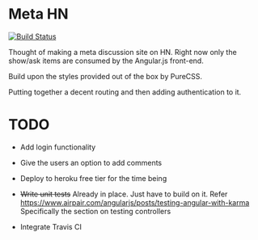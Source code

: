# Meta HN

[![Build Status](https://travis-ci.org/ahsanbagwan/askhn.png)](https://travis-ci.org/ahsanbagwan/askhn)

Thought of making a meta discussion site on HN. Right now only the show/ask items are consumed by the Angular.js front-end.

Build upon the styles provided out of the box by PureCSS.

Putting together a decent routing and then adding authentication to it.

# TODO

* Add login functionality

* Give the users an option to add comments

* Deploy to heroku free tier for the time being

* ~~Write unit tests~~ Already in place. Just have to build on it. Refer https://www.airpair.com/angularjs/posts/testing-angular-with-karma Specifically the section on testing controllers

* Integrate Travis CI

